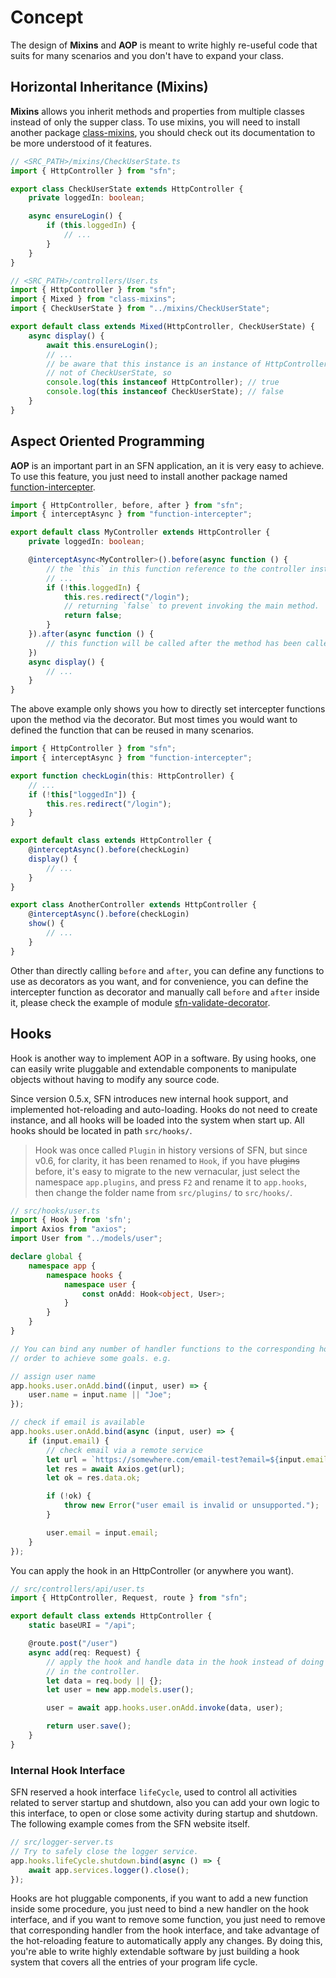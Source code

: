 <!-- title: Mixins and AOP; order: 18 -->
# Concept

The design of **Mixins** and **AOP** is meant to write highly re-useful code 
that suits for many scenarios and you don't have to expand your class.

## Horizontal Inheritance (Mixins)

**Mixins** allows you inherit methods and properties from multiple classes 
instead of only the supper class. To use mixins, you will need to install 
another package [class-mixins](https://github.com/hyurl/class-mixins), you 
should check out its documentation to be more understood of it features.

```typescript
// <SRC_PATH>/mixins/CheckUserState.ts
import { HttpController } from "sfn";

export class CheckUserState extends HttpController {
    private loggedIn: boolean;

    async ensureLogin() {
        if (this.loggedIn) {
            // ...
        }
    }
}
```

```typescript
// <SRC_PATH>/controllers/User.ts
import { HttpController } from "sfn";
import { Mixed } from "class-mixins";
import { CheckUserState } from "../mixins/CheckUserState";

export default class extends Mixed(HttpController, CheckUserState) {
    async display() {
        await this.ensureLogin();
        // ...
        // be aware that this instance is an instance of HttpController, but 
        // not of CheckUserState, so
        console.log(this instanceof HttpController); // true
        console.log(this instanceof CheckUserState); // false
    }
}
```

## Aspect Oriented Programming

**AOP** is an important part in an SFN application, an it is very easy to 
achieve. To use this feature, you just need to install another package named 
[function-intercepter](https://github.com/hyurl/function-intercepter).

```typescript
import { HttpController, before, after } from "sfn";
import { interceptAsync } from "function-intercepter";

export default class MyController extends HttpController {
    private loggedIn: boolean;

    @interceptAsync<MyController>().before(async function () {
        // the `this` in this function reference to the controller instance
        // ...
        if (!this.loggedIn) {
            this.res.redirect("/login");
            // returning `false` to prevent invoking the main method.
            return false;
        }
    }).after(async function () {
        // this function will be called after the method has been called
    })
    async display() {
        // ...
    }
}
```

The above example only shows you how to directly set intercepter functions upon 
the method via the decorator. But most times you would want to defined the 
function that can be reused in many scenarios.

```typescript
import { HttpController } from "sfn";
import { interceptAsync } from "function-intercepter";

export function checkLogin(this: HttpController) {
    // ...
    if (!this["loggedIn"]) {
        this.res.redirect("/login");
    }
}

export default class extends HttpController {
    @interceptAsync().before(checkLogin)
    display() {
        // ...
    }
}

export class AnotherController extends HttpController {
    @interceptAsync().before(checkLogin)
    show() {
        // ...
    }
}
```

Other than directly calling `before` and `after`, you can define any functions 
to use as decorators as you want, and for convenience, you can define the 
intercepter function as decorator and manually call `before` and `after` inside 
it, please check the example of module 
[sfn-validate-decorator](https://github.com/hyurl/sfn-validate-decorator).

## Hooks

Hook is another way to implement AOP in a software. By using hooks, one can 
easily write pluggable and extendable components to manipulate objects without 
having to modify any source code.

Since version 0.5.x, SFN introduces new internal hook support, and implemented
hot-reloading and auto-loading. Hooks do not need to create instance, and all
hooks will be loaded into the system when start up. All hooks should be located
in path `src/hooks/`.

> Hook was once called `Plugin` in history versions of SFN, but since v0.6, for
> clarity, it has been renamed to `Hook`, if you have ~~plugins~~ before, it's 
> easy to migrate to the new vernacular, just select the namespace `app.plugins`,
> and press `F2` and rename it to `app.hooks`, then change the folder name from
> `src/plugins/` to `src/hooks/`.


```typescript
// src/hooks/user.ts
import { Hook } from 'sfn';
import Axios from "axios";
import User from "../models/user";

declare global {
    namespace app {
        namespace hooks {
            namespace user {
                const onAdd: Hook<object, User>;
            }
        }
    }
}

// You can bind any number of handler functions to the corresponding hook in 
// order to achieve some goals. e.g.

// assign user name
app.hooks.user.onAdd.bind((input, user) => {
    user.name = input.name || "Joe";
});

// check if email is available
app.hooks.user.onAdd.bind(async (input, user) => {
    if (input.email) {
        // check email via a remote service
        let url = `https://somewhere.com/email-test?email=${input.email}`;
        let res = await Axios.get(url);
        let ok = res.data.ok;

        if (!ok) {
            throw new Error("user email is invalid or unsupported.");
        }

        user.email = input.email;
    }
});
```

You can apply the hook in an HttpController (or anywhere you want).

```typescript
// src/controllers/api/user.ts
import { HttpController, Request, route } from "sfn";

export default class extends HttpController {
    static baseURI = "/api";

    @route.post("/user")
    async add(req: Request) {
        // apply the hook and handle data in the hook instead of doing it 
        // in the controller.
        let data = req.body || {};
        let user = new app.models.user();

        user = await app.hooks.user.onAdd.invoke(data, user);

        return user.save();
    }
}
```

### Internal Hook Interface

SFN reserved a hook interface `lifeCycle`, used to control all activities
related to server startup and shutdown, also you can add your own logic to this 
interface, to open or close some activity during startup and shutdown. The
following example comes from the SFN website itself.

```typescript
// src/logger-server.ts
// Try to safely close the logger service.
app.hooks.lifeCycle.shutdown.bind(async () => {
    await app.services.logger().close();
});
```

Hooks are hot pluggable components, if you want to add a new function inside 
some procedure, you just need to bind a new handler on the hook interface, and
if you want to remove some function, you just need to remove that corresponding 
handler from the hook interface, and take advantage of the hot-reloading 
feature to automatically apply any changes. By doing this, you're able to write 
highly extendable software by just building a hook system that covers all the
entries of your program life cycle.